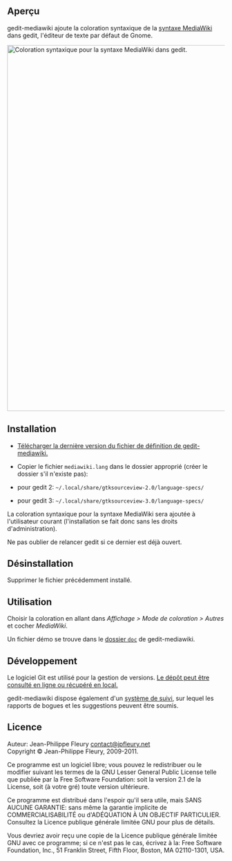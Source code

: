 ## Aperçu

gedit-mediawiki ajoute la coloration syntaxique de la [syntaxe MediaWiki](http://meta.wikimedia.org/wiki/Aide:Syntaxe_wiki) dans gedit, l'éditeur de texte par défaut de Gnome.

<img src="http://jpfleury.indefero.net/p/gedit-mediawiki/source/tree/master/doc/exemple1.jpg" width="685" height="848" alt="Coloration syntaxique pour la syntaxe MediaWiki dans gedit." />

## Installation

- [Télécharger la dernière version du fichier de définition de gedit-mediawiki.](http://jpfleury.indefero.net/p/gedit-mediawiki/source/file/master/mediawiki.lang)
- Copier le fichier `mediawiki.lang` dans le dossier approprié (créer le dossier s'il n'existe pas):

- pour gedit 2: `~/.local/share/gtksourceview-2.0/language-specs/`
- pour gedit 3: `~/.local/share/gtksourceview-3.0/language-specs/`

La coloration syntaxique pour la syntaxe MediaWiki sera ajoutée à l'utilisateur courant (l'installation se fait donc sans les droits d'administration).

Ne pas oublier de relancer gedit si ce dernier est déjà ouvert.

## Désinstallation

Supprimer le fichier précédemment installé.

## Utilisation

Choisir la coloration en allant dans *Affichage > Mode de coloration > Autres* et cocher *MediaWiki*.

Un fichier démo se trouve dans le [dossier `doc`](http://jpfleury.indefero.net/p/gedit-mediawiki/source/tree/master/doc) de gedit-mediawiki.

## Développement

Le logiciel Git est utilisé pour la gestion de versions. [Le dépôt peut être consulté en ligne ou récupéré en local.][git]

gedit-mediawiki dispose également d'un [système de suivi], sur lequel les rapports de bogues et les suggestions peuvent être soumis.

[git]: http://jpfleury.indefero.net/p/gedit-mediawiki/source/tree/master/
[système de suivi]: http://jpfleury.indefero.net/p/gedit-mediawiki/issues/

## Licence

Auteur: Jean-Philippe Fleury <contact@jpfleury.net>  
Copyright © Jean-Philippe Fleury, 2009-2011.

Ce programme est un logiciel libre; vous pouvez le redistribuer ou
le modifier suivant les termes de la GNU Lesser General Public License telle
que publiée par la Free Software Foundation: soit la version 2.1 de la
License, soit (à votre gré) toute version ultérieure.

Ce programme est distribué dans l'espoir qu'il sera utile, mais
SANS AUCUNE GARANTIE: sans même la garantie implicite de
COMMERCIALISABILITÉ ou d'ADÉQUATION À UN OBJECTIF PARTICULIER. Consultez
la Licence publique générale limitée GNU pour plus de détails.

Vous devriez avoir reçu une copie de la Licence publique générale limitée GNU
avec ce programme; si ce n'est pas le cas, écrivez à la:
Free Software Foundation, Inc., 51 Franklin Street, Fifth Floor, Boston,
MA 02110-1301, USA.

